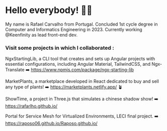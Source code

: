 # Hello everybody! 👋🏼
My name is Rafael Carvalho from Portugal. 
Concluded 1st cycle degree in Computer and Informatics Engineering in 2023.
Currently working @Keenfinity as lead front-end dev.

### Visit some projects in which I collaborated :

NgxStartingLib, a CLI tool that creates and sets up Angular projects with essential configurations, including Angular Material, TailwindCSS, and Ngx-Translate ➡️ https://www.npmjs.com/package/ngx-starting-lib

MarketPlants, a marketplace developed in React dedicated to buy and sell any type of plants! ➡️ https://marketplants.netlify.app/ 🪴

ShowTime, a project in Three.js that simulates a chinese shadow show! ➡️ https://rafarlho.github.io/

Portal for Service Mesh for Virtualized Environments, LECI final project. ➡️ https://raposo06.github.io/Raposo.github.io/



<!--
**rafarlho/rafarlho** is a ✨ _special_ ✨ repository because its `README.md` (this file) appears on your GitHub profile.

Here are some ideas to get you started:

- 🔭 I’m currently working on ...
- 🌱 I’m currently learning ...
- 👯 I’m looking to collaborate on ...
- 🤔 I’m looking for help with ...
- 💬 Ask me about ...
- 📫 How to reach me: ...
- 😄 Pronouns: ...
- ⚡ Fun fact: ...
-->
